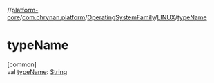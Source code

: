 //[platform-core](../../../../index.md)/[com.chrynan.platform](../../index.md)/[OperatingSystemFamily](../index.md)/[LINUX](index.md)/[typeName](type-name.md)

# typeName

[common]\
val [typeName](type-name.md): [String](https://kotlinlang.org/api/latest/jvm/stdlib/kotlin/-string/index.html)

